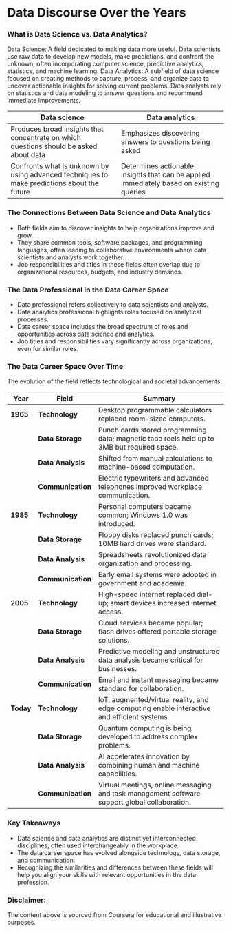 # Data Discourse Over the Years

### What is Data Science vs. Data Analytics?

Data Science: A field dedicated to making data more useful. Data scientists use raw data to develop new models, make predictions, and confront the unknown, often incorporating computer science, predictive analytics, statistics, and machine learning.
Data Analytics: A subfield of data science focused on creating methods to capture, process, and organize data to uncover actionable insights for solving current problems. Data analysts rely on statistics and data modeling to answer questions and recommend immediate improvements.

| Data science | Data analytics | 
|-----------------|-----------------|
| Produces broad insights that concentrate on which questions should be asked about data | Emphasizes discovering answers to questions being asked |
| Confronts what is unknown by using advanced techniques to make predictions about the future | Determines actionable insights that can be applied immediately based on existing queries |

### The Connections Between Data Science and Data Analytics

- Both fields aim to discover insights to help organizations improve and grow.
- They share common tools, software packages, and programming languages, often leading to collaborative environments where data scientists and analysts work together.
- Job responsibilities and titles in these fields often overlap due to organizational resources, budgets, and industry demands.

### The Data Professional in the Data Career Space

- Data professional refers collectively to data scientists and analysts.
- Data analytics professional highlights roles focused on analytical processes.
- Data career space includes the broad spectrum of roles and opportunities across data science and analytics.
- Job titles and responsibilities vary significantly across organizations, even for similar roles.

### The Data Career Space Over Time
The evolution of the field reflects technological and societal advancements:

| **Year**  | **Field**           | **Summary**                                                                                   |
|-----------|---------------------|-----------------------------------------------------------------------------------------------|
| **1965**  | **Technology**      | Desktop programmable calculators replaced room-sized computers.                               |
|           | **Data Storage**    | Punch cards stored programming data; magnetic tape reels held up to 3MB but required space.   |
|           | **Data Analysis**   | Shifted from manual calculations to machine-based computation.                                |
|           | **Communication**   | Electric typewriters and advanced telephones improved workplace communication.               |
| **1985**  | **Technology**      | Personal computers became common; Windows 1.0 was introduced.                                |
|           | **Data Storage**    | Floppy disks replaced punch cards; 10MB hard drives were standard.                           |
|           | **Data Analysis**   | Spreadsheets revolutionized data organization and processing.                                |
|           | **Communication**   | Early email systems were adopted in government and academia.                                 |
| **2005**  | **Technology**      | High-speed internet replaced dial-up; smart devices increased internet access.               |
|           | **Data Storage**    | Cloud services became popular; flash drives offered portable storage solutions.              |
|           | **Data Analysis**   | Predictive modeling and unstructured data analysis became critical for businesses.           |
|           | **Communication**   | Email and instant messaging became standard for collaboration.                               |
| **Today** | **Technology**      | IoT, augmented/virtual reality, and edge computing enable interactive and efficient systems.  |
|           | **Data Storage**    | Quantum computing is being developed to address complex problems.                            |
|           | **Data Analysis**   | AI accelerates innovation by combining human and machine capabilities.                       |
|           | **Communication**   | Virtual meetings, online messaging, and task management software support global collaboration.| 

### Key Takeaways
- Data science and data analytics are distinct yet interconnected disciplines, often used interchangeably in the workplace.
- The data career space has evolved alongside technology, data storage, and communication.
- Recognizing the similarities and differences between these fields will help you align your skills with relevant opportunities in the data profession.

### Disclaimer: 
The content above is sourced from Coursera for educational and illustrative purposes.
